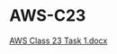# AWS-C23

[AWS Class 23 Task 1.docx](https://github.com/user-attachments/files/18225058/AWS.Class.23.Task.1.docx)
